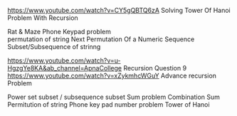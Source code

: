https://www.youtube.com/watch?v=CY5gQBTQ6zA
Solving Tower Of Hanoi Problem With Recursion

Rat & Maze 
Phone Keypad problem  
permutation of string 
Next Permutation Of a Numeric Sequence 
Subset/Subsequence of strinng


https://www.youtube.com/watch?v=u-HgzgYe8KA&ab_channel=ApnaCollege
Recursion Question 9 
https://www.youtube.com/watch?v=xZykmhcWGuY
Advance recursion Problem 

Power set 
subset / subsequence 
subset Sum problem 
Combination Sum 
Permitution of string
Phone key pad number problem 
Tower of Hanoi